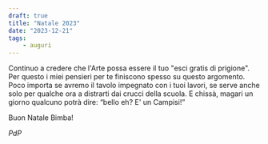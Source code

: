 ```yaml
---
draft: true
title: "Natale 2023"
date: "2023-12-21"
tags:
    - auguri
---
```


Continuo a credere che l'Arte possa essere il tuo "esci gratis di prigione". Per questo i miei pensieri per te finiscono spesso su questo argomento. Poco importa se avremo il tavolo impegnato con i tuoi lavori, se serve anche solo per qualche ora a distrarti dai crucci della scuola.
E chissà, magari un giorno qualcuno potrà dire: “bello eh? E' un Campisi!”

Buon Natale Bimba! 

*PdP*